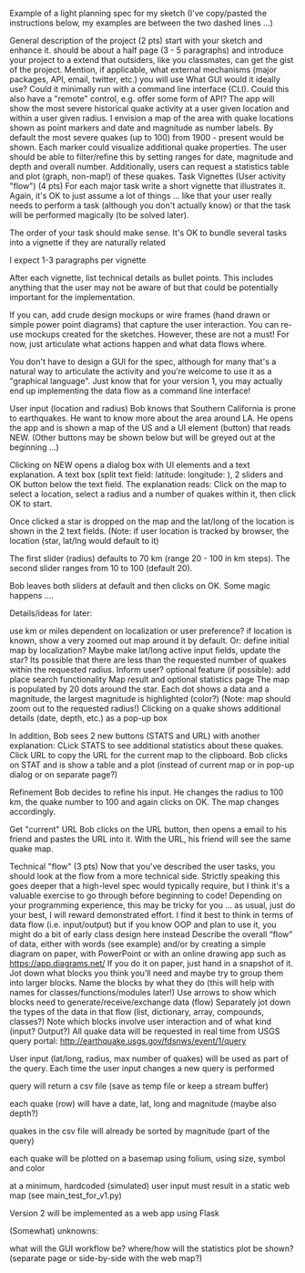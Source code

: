 Example of a light planning spec for my sketch
(I've copy/pasted the instructions below, my examples are between the two dashed lines ...)

General description of the project (2 pts)
start with your sketch and enhance it.
should be about a half page (3 - 5 paragraphs) and introduce your project to a extend that outsiders, like you classmates, can get the gist of the project.
Mention, if applicable, what external mechanisms (major packages, API, email, twitter, etc.) you will use
What GUI would it ideally use? Could it minimally run with a command line interface (CLI).
Could this also have a "remote" control, e.g. offer some form of API?
The app will show the most severe historical quake activity at a user given location and within a user given radius.
I envision a map of the area with quake locations shown as point markers and date and magnitude as number labels.
By default the most severe quakes (up to 100) from 1900 - present would be shown. Each marker could visualize additional quake properties.
The user should be able to filter/refine this by setting ranges for date, magnitude and depth and overall number.
Additionally, users can request a statistics table and plot (graph, non-map!) of these quakes.
Task Vignettes (User activity "flow") (4 pts)
For each major task write a short vignette that illustrates it. Again, it's OK to just assume a lot of things ... like that your user really needs to perform a task (although you don't actually know) or that the task will be performed magically (to be solved later).

The order of your task should make sense. It's OK to bundle several tasks into a vignette if they are naturally related

I expect 1-3 paragraphs per vignette

After each vignette, list technical details as bullet points. This includes anything that the user may not be aware of but that could be potentially important for the implementation.

If you can, add crude design mockups or wire frames (hand drawn or simple power point diagrams) that capture the user interaction. You can re-use mockups created for the sketches. However, these are not a must! For now, just articulate what actions happen and what data flows where.

You don't have to design a GUI for the spec, although for many that's a natural way to articulate the activity and you're welcome to use it as a "graphical language". Just know that for your version 1, you may actually end up implementing the data flow as a command line interface!

User input (location and radius)
Bob knows that Southern California is prone to earthquakes. He want to know more about the area around LA. He opens the app and is shown a map of the US and a UI element (button) that reads NEW. (Other buttons may be shown below but will be greyed out at the beginning ...)

Clicking on NEW opens a dialog box with UI elements and a text explanation. A text box (split text field: latitude: longitude: ), 2 sliders and OK button below the text field. The explanation reads: Click on the map to select a location, select a radius and a number of quakes within it, then click OK to start.

Once clicked a star is dropped on the map and the lat/long of the location is shown in the 2 text fields. (Note: if user location is tracked by browser, the location (star, lat/lng would default to it)

The first slider (radius) defaults to 70 km (range 20 - 100 in km steps). The second slider ranges from 10 to 100 (default 20).

Bob leaves both sliders at default and then clicks on OK. Some magic happens ....

Details/ideas for later:

use km or miles dependent on localization or user preference?
if location is known, show a very zoomed out map around it by default. Or: define initial map by localization?
Maybe make lat/long active input fields, update the star?
Its possible that there are less than the requested number of quakes within the requested radius. Inform user?
optional feature (if possible): add place search functionality
Map result and optional statistics page The map is populated by 20 dots around the star. Each dot shows a data and a magnitude, the largest magnitude is highlighted (color?) (Note: map should zoom out to the requested radius!)
Clicking on a quake shows additional details (date, depth, etc.) as a pop-up box

In addition, Bob sees 2 new buttons (STATS and URL) with another explanation: CLick STATS to see additional statistics about these quakes. Click URL to copy the URL for the current map to the clipboard. Bob clicks on STAT and is show a table and a plot (instead of current map or in pop-up dialog or on separate page?)

Refinement Bob decides to refine his input. He changes the radius to 100 km, the quake number to 100 and again clicks on OK. The map changes accordingly.

Get "current" URL Bob clicks on the URL button, then opens a email to his friend and pastes the URL into it. With the URL, his friend will see the same quake map.

Technical "flow" (3 pts)
Now that you've described the user tasks, you should look at the flow from a more technical side. Strictly speaking this goes deeper that a high-level spec would typically require, but I think it's a valuable exercise to go through before beginning to code!
Depending on your programming experience, this may be tricky for you ... as usual, just do your best, I will reward demonstrated effort.
I find it best to think in terms of data flow (i.e. input/output) but if you know OOP and plan to use it, you might do a bit of early class design here instead
Describe the overall “flow” of data, either with words (see example) and/or by creating a simple diagram on paper, with PowerPoint or with an online drawing app such as https://app.diagrams.net/ If you do it on paper, just hand in a snapshot of it.
Jot down what blocks you think you’ll need and maybe try to group them into larger blocks.
Name the blocks by what they do (this will help with names for classes/functions/modules later!)
Use arrows to show which blocks need to generate/receive/exchange data (flow)
Separately jot down the types of the data in that flow (list, dictionary, array, compounds, classes?)
Note which blocks involve user interaction and of what kind (input? Output?)
All quake data will be requested in real time from USGS query portal: http://earthquake.usgs.gov/fdsnws/event/1/query

User input (lat/long, radius, max number of quakes) will be used as part of the query. Each time the user input changes a new query is performed

query will return a csv file (save as temp file or keep a stream buffer)

each quake (row) will have a date, lat, long and magnitude (maybe also depth?)

quakes in the csv file will already be sorted by magnitude (part of the query)

each quake will be plotted on a basemap using folium, using size, symbol and color

at a minimum, hardcoded (simulated) user input must result in a static web map (see main_test_for_v1.py)

Version 2 will be implemented as a web app using Flask

(Somewhat) unknowns:

what will the GUI workflow be?
where/how will the statistics plot be shown? (separate page or side-by-side with the web map?)
